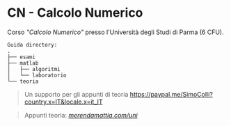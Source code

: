 # CN - Calcolo Numerico
Corso _"Calcolo Numerico"_ presso l'Università degli Studi di Parma (6 CFU).  
```
Guida directory:
.
├── esami
├── matlab
│	├── algoritmi
│ 	└── laboratorio
└── teoria
```

> Un supporto per gli appunti di teoria https://paypal.me/SimoColli?country.x=IT&locale.x=it_IT

> Appunti teoria: _[merendamattia.com/uni](https://www.merendamattia.com/uni.html)_
